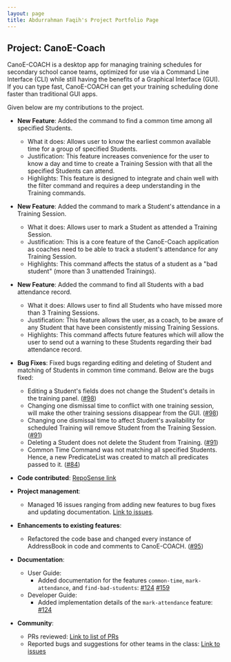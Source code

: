 ```yaml
---
layout: page
title: Abdurrahman Faqih's Project Portfolio Page
---
```


## Project: CanoE-Coach

CanoE-COACH is a desktop app for managing training schedules for secondary school canoe teams, optimized for use via a Command Line Interface (CLI) while still having the benefits of a Graphical Interface (GUI). 
If you can type fast, CanoE-COACH can get your training scheduling done faster than traditional GUI apps.

Given below are my contributions to the project.

* **New Feature**: Added the command to find a common time among all specified Students.
  * What it does: Allows user to know the earliest common available time for a group of specified Students.
  * Justification: This feature increases convenience for the user to know a day and time to create a Training Session with that all the specified Students can attend.
  * Highlights: This feature is designed to integrate and chain well with the filter command and requires
  a deep understanding in the Training commands.

* **New Feature**: Added the command to mark a Student's attendance in a Training Session.
  * What it does: Allows user to mark a Student as attended a Training Session.
  * Justification: This is a core feature of the CanoE-Coach application as coaches need to be able to track a student's attendance for any Training Session.
  * Highlights: This command affects the status of a student as a "bad student" (more than 3 unattended Trainings).

* **New Feature**: Added the command to find all Students with a bad attendance record.
  * What it does: Allows user to find all Students who have missed more than 3 Training Sessions.
  * Justification: This feature allows the user, as a coach, to be aware of any Student that have been consistently missing Training Sessions.
  * Highlights: This command affects future features which will allow the user to send out a warning to these Students regarding their bad attendance record.

* **Bug Fixes**: Fixed bugs regarding editing and deleting of Student and matching of Students in common time command. Below are the bugs fixed:
  * Editing a Student's fields does not change the Student's details in the training panel. ([#98](https://github.com/AY2021S1-CS2103-F10-1/tp/pull/98))
  * Changing one dismissal time to conflict with one training session, will make the other training sessions disappear from the GUI. ([#98](https://github.com/AY2021S1-CS2103-F10-1/tp/pull/98))
  * Changing one dismissal time to affect Student's availability for scheduled Training will remove Student from the Training Session. ([#91](https://github.com/AY2021S1-CS2103-F10-1/tp/pull/91))
  * Deleting a Student does not delete the Student from Training. ([#91](https://github.com/AY2021S1-CS2103-F10-1/tp/pull/91))
  * Common Time Command was not matching all specified Students. Hence, a new PredicateList was created to match all predicates passed to it. ([#84](https://github.com/AY2021S1-CS2103-F10-1/tp/pull/84))
  
* **Code contributed**: [RepoSense link](https://nus-cs2103-ay2021s1.github.io/tp-dashboard/#breakdown=true&search=abdurrahmanfaqihiskandar&sort=groupTitle&sortWithin=title&since=2020-08-14&timeframe=commit&mergegroup=&groupSelect=groupByRepos&checkedFileTypes=docs~functional-code~test-code~other&tabOpen=true&tabType=authorship&zFR=false&tabAuthor=abdurrahmanfaqihiskandar&tabRepo=AY2021S1-CS2103-F10-1%2Ftp%5Bmaster%5D&authorshipIsMergeGroup=false&authorshipFileTypes=docs~functional-code~test-code~other)

* **Project management**:
  * Managed 16 issues ranging from adding new features to bug fixes and updating documentation. [Link to issues](https://github.com/AY2021S1-CS2103-F10-1/tp/issues?q=is%3Aissue+is%3Aclosed+assignee%3Aabdurrahmanfaqihiskandar).
  
* **Enhancements to existing features**:
  * Refactored the code base and changed every instance of AddressBook in code and comments to CanoE-COACH. ([#95](https://github.com/AY2021S1-CS2103-F10-1/tp/pull/95))

* **Documentation**:
  * User Guide:
    * Added documentation for the features `common-time`, `mark-attendance`, and `find-bad-students`: [#124](https://github.com/AY2021S1-CS2103-F10-1/tp/pull/124) [#159](https://github.com/AY2021S1-CS2103-F10-1/tp/pull/159)
  * Developer Guide:
    * Added implementation details of the `mark-attendance` feature: [#124](https://github.com/AY2021S1-CS2103-F10-1/tp/pull/124)

* **Community**:
  * PRs reviewed: [Link to list of PRs](https://github.com/AY2021S1-CS2103-F10-1/tp/pulls?q=is%3Apr+is%3Aclosed+reviewed-by%3Aabdurrahmanfaqihiskandar)
  * Reported bugs and suggestions for other teams in the class: [Link to issues](https://github.com/abdurrahmanfaqihiskandar/ped/issues)
